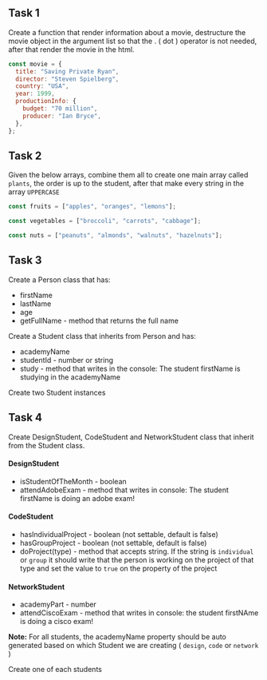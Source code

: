 ## Task 1

Create a function that render information about a movie, destructure the movie object in the argument list so that the . ( dot ) operator is not needed, after that render the movie in the html.

```js
const movie = {
  title: "Saving Private Ryan",
  director: "Steven Spielberg",
  country: "USA",
  year: 1999,
  productionInfo: {
    budget: "70 million",
    producer: "Ian Bryce",
  },
};
```

## Task 2

Given the below arrays, combine them all to create one main array called `plants`, the order is up to the student, after that make every string in the array `UPPERCASE`

```js
const fruits = ["apples", "oranges", "lemons"];

const vegetables = ["broccoli", "carrots", "cabbage"];

const nuts = ["peanuts", "almonds", "walnuts", "hazelnuts"];
```

## Task 3

Create a Person class that has:

- firstName
- lastName
- age
- getFullName - method that returns the full name

Create a Student class that inherits from Person and has:

- academyName
- studentId - number or string
- study - method that writes in the console: The student firstName is studying in the academyName

Create two Student instances

## Task 4

Create DesignStudent, CodeStudent and NetworkStudent class that inherit from the Student class.

#### DesignStudent

- isStudentOfTheMonth - boolean
- attendAdobeExam - method that writes in console: The student firstName is doing an adobe exam!

#### CodeStudent

- hasIndividualProject - boolean (not settable, default is false)
- hasGroupProject - boolean (not settable, default is false)
- doProject(type) - method that accepts string. If the string is `individual` or `group` it should write that the person is working on the project of that type and set the value to `true` on the property of the project

#### NetworkStudent

- academyPart - number
- attendCiscoExam - method that writes in console: the student firstNAme is doing a cisco exam!

**Note:** For all students, the academyName property should be auto generated based on which Student we are creating ( `design`, `code` or `network` )

Create one of each students

